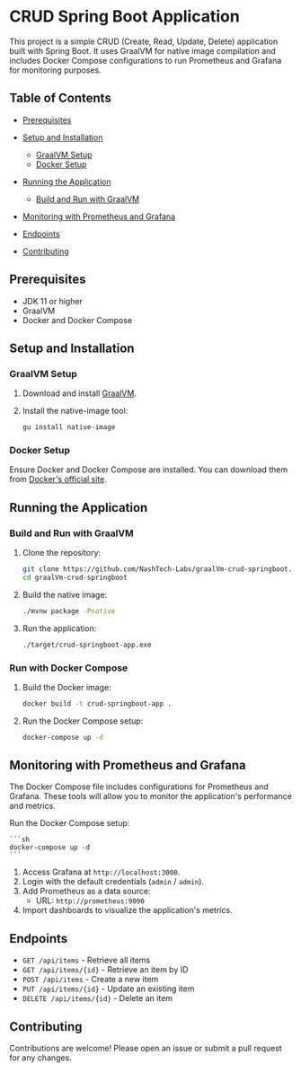 
# CRUD Spring Boot Application

This project is a simple CRUD (Create, Read, Update, Delete) application built with Spring Boot. It uses GraalVM for native image compilation and includes Docker Compose configurations to run Prometheus and Grafana for monitoring purposes.

## Table of Contents

- [Prerequisites](#prerequisites)
- [Setup and Installation](#setup-and-installation)
    - [GraalVM Setup](#graalvm-setup)
    - [Docker Setup](#docker-setup)
- [Running the Application](#running-the-application)
    - [Build and Run with GraalVM](#build-and-run-with-graalvm)

- [Monitoring with Prometheus and Grafana](#monitoring-with-prometheus-and-grafana)
- [Endpoints](#endpoints)
- [Contributing](#contributing)


## Prerequisites

- JDK 11 or higher
- GraalVM
- Docker and Docker Compose

## Setup and Installation

### GraalVM Setup

1. Download and install [GraalVM](https://www.graalvm.org/docs/getting-started/).
2. Install the native-image tool:

    ```sh
    gu install native-image
    ```

### Docker Setup

Ensure Docker and Docker Compose are installed. You can download them from [Docker's official site](https://www.docker.com/get-started).

## Running the Application

### Build and Run with GraalVM

1. Clone the repository:

    ```sh
    git clone https://github.com/NashTech-Labs/graalVm-crud-springboot.git
    cd graalVm-crud-springboot
    ```

2. Build the native image:

    ```sh
    ./mvnw package -Pnative
    ```

3. Run the application:

    ```sh
    ./target/crud-springboot-app.exe
    ```

### Run with Docker Compose

1. Build the Docker image:

    ```sh
    docker build -t crud-springboot-app .
    ```

2. Run the Docker Compose setup:

    ```sh
    docker-compose up -d
    ```

## Monitoring with Prometheus and Grafana

The Docker Compose file includes configurations for Prometheus and Grafana. These tools will allow you to monitor the application's performance and metrics.

Run the Docker Compose setup:

    ```sh
    docker-compose up -d
    ```
1. Access Grafana at `http://localhost:3000`.
2. Login with the default credentials (`admin` / `admin`).
3. Add Prometheus as a data source:
    - URL: `http://prometheus:9090`
4. Import dashboards to visualize the application's metrics.

## Endpoints

- `GET /api/items` - Retrieve all items
- `GET /api/items/{id}` - Retrieve an item by ID
- `POST /api/items` - Create a new item
- `PUT /api/items/{id}` - Update an existing item
- `DELETE /api/items/{id}` - Delete an item

## Contributing

Contributions are welcome! Please open an issue or submit a pull request for any changes.



